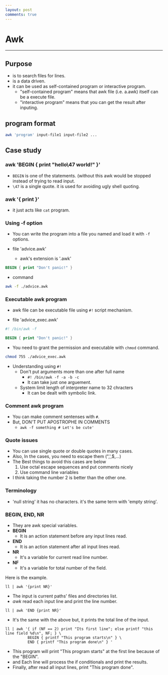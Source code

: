 ```yaml
---
layout: post
comments: true
---
```


# Awk

---

## Purpose

* is to search files for lines.
* is a data driven.
* it can be used as self-contained program or interactive program.
    * "self-contained program" means that awk file (i.e. a.awk) itself can be a execute file.
    * "interactive program" means that you can get the result after inputing.


## program format

```bash
awk 'program' input-file1 input-file2 ...
```

## Case study

### awk 'BEGIN { print "hello\47  world!" }'

* `BEGIN` is one of the statements. (without this awk would be stopped instead of trying to read input.
* `\47` is a single quote. it is used for avoiding ugly shell quoting.

### awk '{ print }'

* it just acts like `cat` program.

### Using -f option

* You can write the program into a file you named and load it with `-f` options.

* file 'advice.awk'
    * awk's extension is '.awk'

```awk
BEGIN { print "Don't panic!" }
```

* command

```bash
awk -f ./advice.awk
```

### Executable awk program

* awk file can be executable file using `#!` script mechanism.

* file 'advice_exec.awk'

```awk
#! /bin/awk -f

BEGIN { print "Don't panic!" }
```

* You need to grant the permission and executable with `chmod` command.

```bash
chmod 755 ./advice_exec.awk
```

* Understanding using `#!`
    * Don't put arguments more than one after full name
        * `#! /bin/awk -f -a -b -c`
        * It can take just one arguement.
    * System limit length of interpreter name to 32 chracters
        * It can be dealt with symbolic link.


### Comment awk program

* You can make comment sentenses with `#`.
* But, DON'T PUT APOSTROPHE IN COMMENTS
    * `awk -f something # Let's be cute'`


### Quote issues

* You can use single quote or double quotes in many cases.
* Also, In the cases, you need to escape them (",',$,...)
* The Best things to avoid this cases are below
    1. Use octal escape sequences and put comments nicely
    2. Use command line variables
* I think taking the number 2 is better than the other one.


### Terminology

* 'null string' it has no characters. it's the same term with 'empty string'.


### BEGIN, END, NR

* They are awk special variables.
* **BEGIN**
  * It is an action statement before any input lines read.
* **END**
  * It is an action statement after all input lines read.
* **NR**
  * It's a variable for current read line number.
* **NF**
  * It's a variable for total number of the field.

Here is the example.

```
ll | awk '{print NR}'
```

* The input is current paths' files and directories list.
* _awk_ read each input line and print the line number.

```
ll | awk 'END {print NR}'
```
* It's the same with the above but, it prints the total line of the input.

```
ll | awk '{ if (NF == 2) print "Its first line"; else printf "this line field %d\n", NF; } \
          BEGIN { printf "This program starts\n" } \
          END { printf "This program done\n" } '
```

* This program will print "This program starts" at the first line because of the "BEGIN".
* and Each line will process the if conditionals and print the results.
* Finally, after read all input lines, print "This program done".
